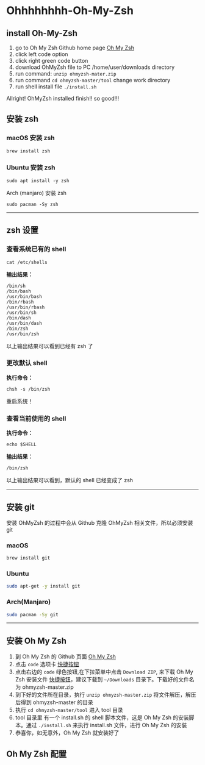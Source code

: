 # Ohhhhhhhh-Oh-My-Zsh
## install Oh-My-Zsh
1. go to Oh My Zsh Github home page [Oh My Zsh](https://github.com/ohmyzsh/ohmyzsh)
2. click left code option
3. click right green code button
4. download OhMyZsh file to PC /home/user/downloads directory
5. run command: `unzip ohmyzsh-mater.zip`
6. run command `cd ohmyzsh-master/tool` change work directory 
7. run shell install file `./install.sh`

Allright! OhMyZsh installed finish!! so good!!!

## 安装 zsh

### macOS 安装 zsh
``` sh
brew install zsh
```

### Ubuntu 安装 zsh

```
sudo apt install -y zsh
```

Arch (manjaro) 安装 zsh

```
sudo pacman -Sy zsh
```

---

## zsh 设置

### 查看系统已有的 shell

```
cat /etc/shells
```

**输出结果：**

```
/bin/sh
/bin/bash
/usr/bin/bash
/bin/rbash
/usr/bin/rbash
/usr/bin/sh
/bin/dash
/usr/bin/dash
/bin/zsh
/usr/bin/zsh
```
以上输出结果可以看到已经有 zsh 了

### 更改默认 shell

**执行命令：**

```
chsh -s /bin/zsh
```

重启系统！

### 查看当前使用的 shell

**执行命令：**

```
echo $SHELL
```

**输出结果：**

```
/bin/zsh
```

以上输出结果可以看到，默认的 shell 已经变成了 zsh 

---

## 安装 git 

安装 OhMyZsh 的过程中会从 Github 克隆 OhMyZsh 相关文件，所以必须安装 git

### macOS

``` sh
brew install git
```

### Ubuntu

``` sh
sudo apt-get -y install git
```

### Arch(Manjaro)

``` sh
sudo pacman -Sy git
```

---

## 安装 Oh My Zsh

1. 到 Oh My Zsh 的 Github 页面 [Oh My Zsh](https://github.com/ohmyzsh/ohmyzsh)
2. 点击 `code` 选项卡 [快捷按钮](https://github.com/ohmyzsh/ohmyzsh)
3. 点击右边的 `code` 绿色按钮,在下拉菜单中点击 `Download ZIP`, 来下载 Oh My Zsh 安装文件 [快捷按钮](https://github.com/ohmyzsh/ohmyzsh/archive/refs/heads/master.zip)，建议下载到 `~/Downloads` 目录下。下载好的文件名为 ohmyzsh-master.zip
4. 到下好的文件所在目录，执行 `unzip ohmyzsh-master.zip` 将文件解压，解压后得到 ohmyzsh-master 的目录
5. 执行 `cd ohmyzsh-master/tool` 进入 tool 目录
6. tool 目录里 有一个 install.sh 的 shell 脚本文件，这是 Oh My Zsh 的安装脚本。通过 `./install.sh` 来执行 install.sh 文件，进行 Oh My Zsh 的安装
7. 恭喜你，如无意外，Oh My Zsh 就安装好了

## Oh My Zsh 配置
